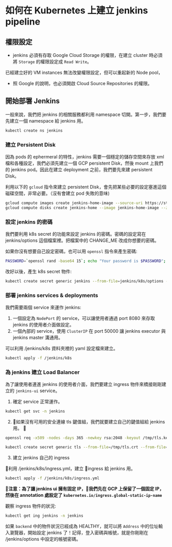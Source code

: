 # 如何在 Kubernetes 上建立 jenkins pipeline

## 權限設定

* jenkins 必須有存取 Google Cloud Storage 的權限，在建立 cluster 時必須將 `Storage` 的權限設定成 `Read Write`。

已經建立好的 VM instances 無法改變權限設定，但可以重起新的 Node pool，

* 照 Google 的說明，也必須開啟 Cloud Source Repositories 的權限。

## 開始部署 Jenkins

一般來說，我們把 jenkins 的相關服務都利用 namespace 切開。第一步，我們要先建立一個 namespace 給 jenkins 用。
```bash
kubectl create ns jenkins
```

### 建立 Persistent Disk

因為 pods 的 ephermeral 的特性，jenkins 需要一個穩定的儲存空間來存放 xml 檔和各種設定，我們必須先建立一個 GCP persistent Disk，然後 mount 上我們的 jenkins pod。因此在建立 deployment 之前，我們要先來建 persistent Disk。

利用以下的 `gcloud` 指令來建立 persistent Disk，會先把某些必要的設定塞進這個磁碟空間，非常必要。（沒有會建立 pod 失敗的意味)

```bash
gcloud compute images create jenkins-home-image --source-uri https://storage.googleapis.com/solutions-public-assets/jenkins-cd/jenkins-home-v3.tar.gz
gcloud compute disks create jenkins-home --image jenkins-home-image --zone asia-east1-a
```

### 設定 jenkins 的密碼

我們要利用 k8s secret 的功能來設定 jenkins 的密碼。密碼的設定寫在 jenkins/options 這個檔案裡。把檔案中的 CHANGE_ME 改成你想要的密碼。

如果你沒有想要自己設定密碼，也可以用 `openssl` 指令來產生密碼:
```bash
PASSWORD=`openssl rand -base64 15`; echo "Your password is $PASSWORD"; sed -i.bak s#CHANGE_ME#$PASSWORD# jenkins/options
```

改好以後，產生 k8s secret 物件:
```bash
kubectl create secret generic jenkins --from-file=jenkins/k8s/options --namespace=jenkins
```

### 部署 jenkins services & deployments

我們需要兩個 service 來運作 jenkins:

1. 一個設定為 `NodePort` 的 service，可以讓使用者通過 port 8080 來存取 jenkins 的使用者介面做設定。
2. 一個內部的 service，使用 `ClusterIP` 在 port 50000 讓 jenkins executor 與 jenkins master 溝通用。

可以利用 /jenkins/k8s 資料夾裡的 yaml 設定檔來建立。
```bash
kubectl apply -f /jenkins/k8s
```

### 為 jenkins 建立 Load Balancer

為了讓使用者連進 jenkins 的使用者介面，我們要建立 ingress 物件來橋接剛剛建立的 `jenkins-ui` service。

1. 確定 service 正常運作。

```bash
kubectl get svc -n jenkins
```

2. 如果沒有可用的安全連線 tls 鍵值組，我們就要建立自己的鍵值組給 jenkins 用。

```bash
openssl req -x509 -nodes -days 365 -newkey rsa:2048 -keyout /tmp/tls.key -out /tmp/tls.crt -subj "/CN=jenkins/O=jenkins"

kubectl create secret generic tls --from-file=/tmp/tls.crt --from-file=/tmp/tls.key --namespace jenkins
```

3. 建立 jenkins 自己的 ingress

利用 /jenkins/k8s/ingress.yml，建立 ingress 給 jenkins 用。

```bash
kubectl apply -f /jenkins/k8s/ingress.yml
```

**注意：為了讓 jenkins ui 擁有固定 IP，我們先在 GCP 上保留了一個固定 IP，然後在 annotation 處設定了 `kubernetes.io/ingress.global-static-ip-name`**

觀察 ingress 物件的狀況:

```bash
kubectl get ing jenkins -n jenkins
```

如果 `backend` 中的物件狀況已經成為 HEALTHY，就可以將 `Address` 中的位址輸入瀏覽器，開始設定 jenkins 了！記得，登入密碼與帳號，就是你剛剛在 /jenkins/options 中設定的帳號密碼。